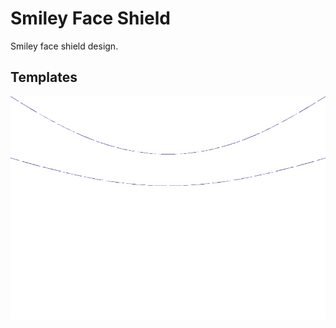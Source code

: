# Smiley Face Shield

Smiley face shield design. 

## Templates

![a4template](./SmileyFaceShieldCuttingTemplate_A4.png)
